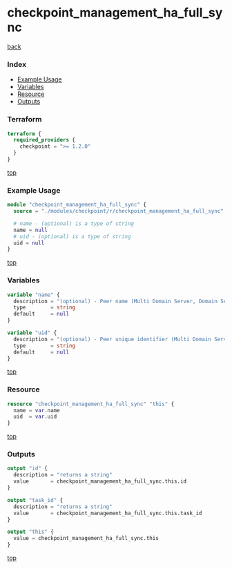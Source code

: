 # checkpoint_management_ha_full_sync

[back](../checkpoint.md)

### Index

- [Example Usage](#example-usage)
- [Variables](#variables)
- [Resource](#resource)
- [Outputs](#outputs)

### Terraform

```terraform
terraform {
  required_providers {
    checkpoint = ">= 1.2.0"
  }
}
```

[top](#index)

### Example Usage

```terraform
module "checkpoint_management_ha_full_sync" {
  source = "./modules/checkpoint/r/checkpoint_management_ha_full_sync"

  # name - (optional) is a type of string
  name = null
  # uid - (optional) is a type of string
  uid = null
}
```

[top](#index)

### Variables

```terraform
variable "name" {
  description = "(optional) - Peer name (Multi Domain Server, Domain Server or Security Management Server)."
  type        = string
  default     = null
}

variable "uid" {
  description = "(optional) - Peer unique identifier (Multi Domain Server, Domain Server or Security Management Server)."
  type        = string
  default     = null
}
```

[top](#index)

### Resource

```terraform
resource "checkpoint_management_ha_full_sync" "this" {
  name = var.name
  uid  = var.uid
}
```

[top](#index)

### Outputs

```terraform
output "id" {
  description = "returns a string"
  value       = checkpoint_management_ha_full_sync.this.id
}

output "task_id" {
  description = "returns a string"
  value       = checkpoint_management_ha_full_sync.this.task_id
}

output "this" {
  value = checkpoint_management_ha_full_sync.this
}
```

[top](#index)